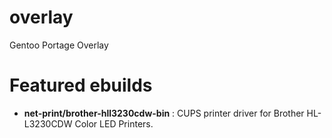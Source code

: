 # overlay
Gentoo Portage Overlay

# Featured ebuilds
- **net-print/brother-hll3230cdw-bin** : CUPS printer driver for Brother
  HL-L3230CDW Color LED Printers.
